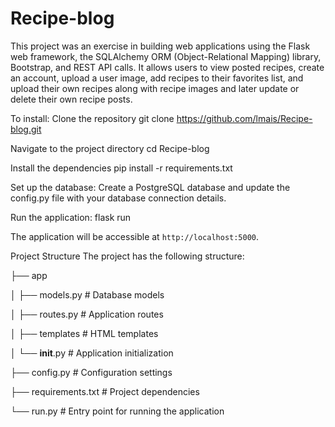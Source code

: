 # Recipe-blog

This project was an exercise in building web applications using the Flask web framework, the SQLAlchemy ORM (Object-Relational Mapping) library, Bootstrap, and REST API calls. 
It allows users to view posted recipes, create an account, upload a user image, add recipes to their favorites list, 
and upload their own recipes along with recipe images and later update or delete their own recipe posts.

To install:
Clone the repository
git clone https://github.com/lmais/Recipe-blog.git

Navigate to the project directory
cd Recipe-blog

Install the dependencies
pip install -r requirements.txt
 
Set up the database:
Create a PostgreSQL database and update the config.py file with your database connection details.

Run the application:
flask run

The application will be accessible at `http://localhost:5000`.

Project Structure
The project has the following structure:

├── app

│   ├── models.py        # Database models

│   ├── routes.py        # Application routes

│   ├── templates        # HTML templates

│   └── __init__.py      # Application initialization

├── config.py            # Configuration settings

├── requirements.txt     # Project dependencies

└── run.py               # Entry point for running the application
